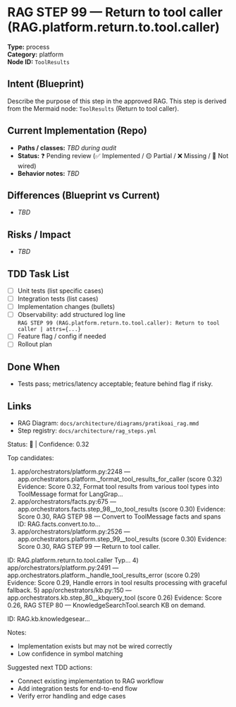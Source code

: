 # RAG STEP 99 — Return to tool caller (RAG.platform.return.to.tool.caller)

**Type:** process  
**Category:** platform  
**Node ID:** `ToolResults`

## Intent (Blueprint)
Describe the purpose of this step in the approved RAG. This step is derived from the Mermaid node: `ToolResults` (Return to tool caller).

## Current Implementation (Repo)
- **Paths / classes:** _TBD during audit_
- **Status:** ❓ Pending review (✅ Implemented / 🟡 Partial / ❌ Missing / 🔌 Not wired)
- **Behavior notes:** _TBD_

## Differences (Blueprint vs Current)
- _TBD_

## Risks / Impact
- _TBD_

## TDD Task List
- [ ] Unit tests (list specific cases)
- [ ] Integration tests (list cases)
- [ ] Implementation changes (bullets)
- [ ] Observability: add structured log line  
  `RAG STEP 99 (RAG.platform.return.to.tool.caller): Return to tool caller | attrs={...}`
- [ ] Feature flag / config if needed
- [ ] Rollout plan

## Done When
- Tests pass; metrics/latency acceptable; feature behind flag if risky.

## Links
- RAG Diagram: `docs/architecture/diagrams/pratikoai_rag.mmd`
- Step registry: `docs/architecture/rag_steps.yml`


<!-- AUTO-AUDIT:BEGIN -->
Status: 🔌  |  Confidence: 0.32

Top candidates:
1) app/orchestrators/platform.py:2248 — app.orchestrators.platform._format_tool_results_for_caller (score 0.32)
   Evidence: Score 0.32, Format tool results from various tool types into ToolMessage format for LangGrap...
2) app/orchestrators/facts.py:675 — app.orchestrators.facts.step_98__to_tool_results (score 0.30)
   Evidence: Score 0.30, RAG STEP 98 — Convert to ToolMessage facts and spans
ID: RAG.facts.convert.to.to...
3) app/orchestrators/platform.py:2526 — app.orchestrators.platform.step_99__tool_results (score 0.30)
   Evidence: Score 0.30, RAG STEP 99 — Return to tool caller.

ID: RAG.platform.return.to.tool.caller
Typ...
4) app/orchestrators/platform.py:2491 — app.orchestrators.platform._handle_tool_results_error (score 0.29)
   Evidence: Score 0.29, Handle errors in tool results processing with graceful fallback.
5) app/orchestrators/kb.py:150 — app.orchestrators.kb.step_80__kbquery_tool (score 0.26)
   Evidence: Score 0.26, RAG STEP 80 — KnowledgeSearchTool.search KB on demand.

ID: RAG.kb.knowledgesear...

Notes:
- Implementation exists but may not be wired correctly
- Low confidence in symbol matching

Suggested next TDD actions:
- Connect existing implementation to RAG workflow
- Add integration tests for end-to-end flow
- Verify error handling and edge cases
<!-- AUTO-AUDIT:END -->